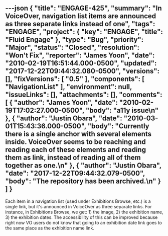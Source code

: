 ---json
{
  "title": "ENGAGE-425",
  "summary": "In VoiceOver, navigation list items are announced as three separate links instead of one",
  "tags": "ENGAGE",
  "project": {
    "key": "ENGAGE",
    "title": "Fluid Engage"
  },
  "type": "Bug",
  "priority": "Major",
  "status": "Closed",
  "resolution": "Won't Fix",
  "reporter": "James Yoon",
  "date": "2010-02-19T16:51:44.000-0500",
  "updated": "2017-12-22T09:44:32.080-0500",
  "versions": [],
  "fixVersions": [
    "0.5"
  ],
  "components": [
    "NavigationList"
  ],
  "environment": null,
  "issueLinks": [],
  "attachments": [],
  "comments": [
    {
      "author": "James Yoon",
      "date": "2010-02-19T17:02:27.000-0500",
      "body": "a11y issue\n"
    },
    {
      "author": "Justin Obara",
      "date": "2010-03-01T15:43:36.000-0500",
      "body": "Currently there is a single anchor with several elements inside. VoiceOver seems to be reaching and reading each of these elements and reading them as link, instead of reading all of them together as one.\n"
    },
    {
      "author": "Justin Obara",
      "date": "2017-12-22T09:44:32.079-0500",
      "body": "The repository has been archived.\n"
    }
  ]
}
---
Each item in a navigation list (used under Exhibitions Browse, etc.) is a single link, but it's announced in VoiceOver as three separate links. For instance, in Exhibitions Browse, we get: 1) the image, 2) the exhibition name, 3) the exhibition dates. The accessibility of this can be improved because right now VO users do not know that going to an exhibition date link goes to the same place as the exhibition name link.

        